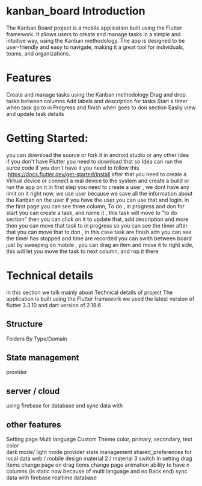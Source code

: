 # kanban_board Introduction

The Kanban Board project is a mobile application built using the Flutter framework. It allows users to create and manage tasks in a simple and intuitive way, using the Kanban methodology. The app is designed to be user-friendly and easy to navigate, making it a great tool for individuals, teams, and organizations.

# Features
Create and manage tasks using the Kanban methodology
Drag and drop tasks between columns
Add labels and description for tasks
Start a timer when task go to in Progress and finish when goes to don section
Easily view and update task details


# Getting Started:
you can download the source or fork it in android studio or any other Idea  
if you don't have Flutter you need to download that so Idea can run the surce code
if you don't have it you need to follow this :https://docs.flutter.dev/get-started/install
after that you need to create a Virtual device or connect a real device to the system and create a build or run the app on it 
in first step you need to create a user , we dont have any limit on it right now, we use user because we save all the information about the Kanban on the user
if you have the user you can use that and login.
in the first page you can see three column, To do , in progress and don 
for start you can create a task, and name it , this task will move to "to do section"
then you can click on it to update that, add description and more
then you can move that task to in progress so you can see the timer 
after that you can move that to don , in this case task are finish adn you can see the timer has stopped and time are recorded
you can swith between board just by sweeping on mobile , 
you can drag an item and move it to right side, this will let you move the task to next column, and rop it there 

# Technical details
in this section we talk mainly about Technical details of project
The application is built using the Flutter framework
we used the latest version of flutter 3.3.10 and dart version of 2.18.6


## Structure
Folders By Type/Domain
## State management 
provider
## server / cloud
using firebase for database and sync data with

## other features
Setting page
Multi language
Custom Theme color, primary, secondary, text color  
dark mode/ light mode
provider state management
shared_preferences for local data
web / mobile design
material 2 / material 3 switch in setting
drag Items
change page on drag items
change page animation
ability to have n columns (is static now because of multi language and no Back end)
sync data with firebase realtime database
